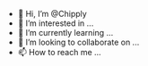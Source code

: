- 👋 Hi, I’m @Chipply
- 👀 I’m interested in ...
- 🌱 I’m currently learning ...
- 💞️ I’m looking to collaborate on ...
- 📫 How to reach me ...

<!---
Chipply/Chipply is a ✨ special ✨ repository because its `README.md` (this file) appears on your GitHub profile.
You can click the Preview link to take a look at your changes.
--->
